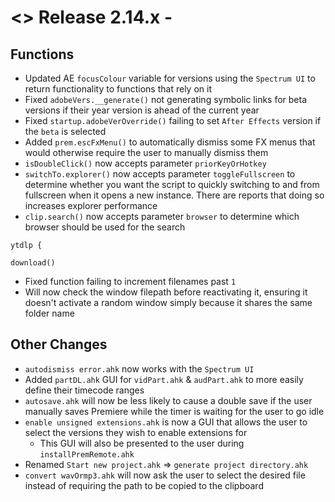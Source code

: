 # <> Release 2.14.x - 

## Functions
- Updated AE `focusColour` variable for versions using the `Spectrum UI` to return functionality to functions that rely on it
- Fixed `adobeVers.__generate()` not generating symbolic links for beta versions if their year version is ahead of the current year
- Fixed `startup.adobeVerOverride()` failing to set `After Effects` version if the `beta` is selected
- Added `prem.escFxMenu()` to automatically dismiss some FX menus that would otherwise require the user to manually dismiss them
- `isDoubleClick()` now accepts parameter `priorKeyOrHotkey`
- `switchTo.explorer()` now accepts parameter `toggleFullscreen` to determine whether you want the script to quickly switching to and from fullscreen when it opens a new instance. There are reports that doing so increases explorer performance
- `clip.search()` now accepts parameter `browser` to determine which browser should be used for the search

`ytdlp {`

`download()`
- Fixed function failing to increment filenames past `1`
- Will now check the window filepath before reactivating it, ensuring it doesn't activate a random window simply because it shares the same folder name

## Other Changes
- `autodismiss error.ahk` now works with the `Spectrum UI`
- Added `partDL.ahk` GUI for `vidPart.ahk` & `audPart.ahk` to more easily define their timecode ranges
- `autosave.ahk` will now be less likely to cause a double save if the user manually saves Premiere while the timer is waiting for the user to go idle
- `enable unsigned extensions.ahk` is now a GUI that allows the user to select the versions they wish to enable extensions for
    - This GUI will also be presented to the user during `installPremRemote.ahk`
- Renamed `Start new project.ahk` => `generate project directory.ahk`
- `convert wavOrmp3.ahk` will now ask the user to select the desired file instead of requiring the path to be copied to the clipboard